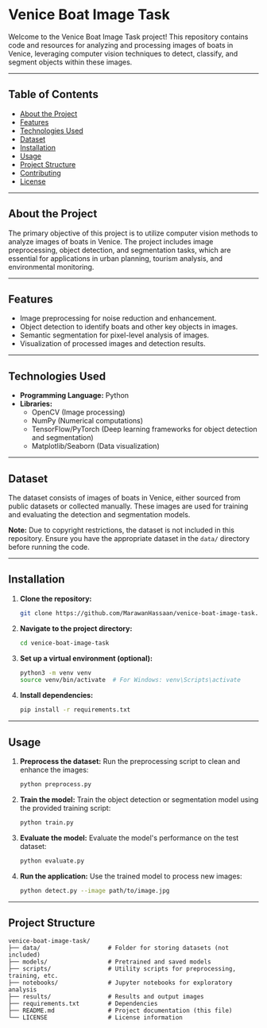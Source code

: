 # Venice Boat Image Task

Welcome to the Venice Boat Image Task project! This repository contains code and resources for analyzing and processing images of boats in Venice, leveraging computer vision techniques to detect, classify, and segment objects within these images.

---

## Table of Contents
- [About the Project](#about-the-project)
- [Features](#features)
- [Technologies Used](#technologies-used)
- [Dataset](#dataset)
- [Installation](#installation)
- [Usage](#usage)
- [Project Structure](#project-structure)
- [Contributing](#contributing)
- [License](#license)

---

## About the Project
The primary objective of this project is to utilize computer vision methods to analyze images of boats in Venice. The project includes image preprocessing, object detection, and segmentation tasks, which are essential for applications in urban planning, tourism analysis, and environmental monitoring.

---

## Features
- Image preprocessing for noise reduction and enhancement.
- Object detection to identify boats and other key objects in images.
- Semantic segmentation for pixel-level analysis of images.
- Visualization of processed images and detection results.

---

## Technologies Used
- **Programming Language:** Python
- **Libraries:**
  - OpenCV (Image processing)
  - NumPy (Numerical computations)
  - TensorFlow/PyTorch (Deep learning frameworks for object detection and segmentation)
  - Matplotlib/Seaborn (Data visualization)

---

## Dataset
The dataset consists of images of boats in Venice, either sourced from public datasets or collected manually. These images are used for training and evaluating the detection and segmentation models.

**Note:** Due to copyright restrictions, the dataset is not included in this repository. Ensure you have the appropriate dataset in the `data/` directory before running the code.

---

## Installation

1. **Clone the repository:**
   ```bash
   git clone https://github.com/MarawanHassaan/venice-boat-image-task.git
   ```

2. **Navigate to the project directory:**
   ```bash
   cd venice-boat-image-task
   ```

3. **Set up a virtual environment (optional):**
   ```bash
   python3 -m venv venv
   source venv/bin/activate  # For Windows: venv\Scripts\activate
   ```

4. **Install dependencies:**
   ```bash
   pip install -r requirements.txt
   ```

---

## Usage

1. **Preprocess the dataset:**
   Run the preprocessing script to clean and enhance the images:
   ```bash
   python preprocess.py
   ```

2. **Train the model:**
   Train the object detection or segmentation model using the provided training script:
   ```bash
   python train.py
   ```

3. **Evaluate the model:**
   Evaluate the model's performance on the test dataset:
   ```bash
   python evaluate.py
   ```

4. **Run the application:**
   Use the trained model to process new images:
   ```bash
   python detect.py --image path/to/image.jpg
   ```

---

## Project Structure
```
venice-boat-image-task/
├── data/                   # Folder for storing datasets (not included)
├── models/                 # Pretrained and saved models
├── scripts/                # Utility scripts for preprocessing, training, etc.
├── notebooks/              # Jupyter notebooks for exploratory analysis
├── results/                # Results and output images
├── requirements.txt        # Dependencies
├── README.md               # Project documentation (this file)
└── LICENSE                 # License information
```

